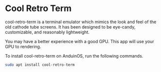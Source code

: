# Cool Retro Term

cool-retro-term is a terminal emulator which mimics the look and feel of the old cathode tube screens. It has been designed to be eye-candy, customizable, and reasonably lightweight.

You may have a better experience with a good GPU. This app will use your GPU to rendering.

To install cool-retro-term on AnduinOS, run the following commands.

```bash
sudo apt install cool-retro-term
```

